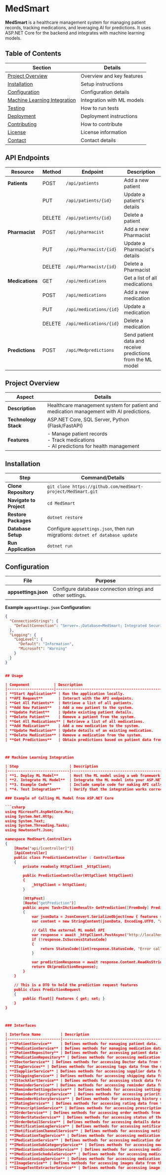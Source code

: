 # MedSmart

**MedSmart** is a healthcare management system for managing patient records, tracking medications, and leveraging AI for predictions. It uses ASP.NET Core for the backend and integrates with machine learning models.

## Table of Contents

| Section            | Details                                                       |
|--------------------|---------------------------------------------------------------|
| [Project Overview](#project-overview) | Overview and key features |
| [Installation](#installation)         | Setup instructions        |
| [Configuration](#configuration)       | Configuration details      |
| [Machine Learning Integration](#machine-learning-integration) | Integration with ML models |
| [Testing](#testing)                   | How to run tests           |
| [Deployment](#deployment)             | Deployment instructions    |
| [Contributing](#contributing)         | How to contribute          |
| [License](#license)                   | License information        |
| [Contact](#contact)                   | Contact details            |

## API Endpoints

| Resource        | Method | Endpoint                   | Description                                   |
|-----------------|--------|----------------------------|-----------------------------------------------|
| **Patients**    | POST   | `/api/patients`            | Add a new patient                             |
|                 | PUT    | `/api/patients/{id}`       | Update a patient's details                    |
|                 | DELETE | `/api/patients/{id}`       | Delete a patient                              |
| **Pharmacist**  | POST   | `/api/pharmacist`          | Add a new Pharmacist                          |
|                 | PUT    | `/api/Pharmacist/{id}`     | Update a Pharmacist's details                 |
|                 | DELETE | `/api/Pharmacist/{id}`     | Delete a Pharmacist                           |
| **Medications** | GET    | `/api/medications`         | Get a list of all medications                 |
|                 | POST   | `/api/medications`         | Add a new medication                          |
|                 | PUT    | `/api/medications/{id}`    | Update a medication                           |
|                 | DELETE | `/api/medications/{id}`    | Delete a medication                           |
| **Predictions** | POST   | `/api/Medpredictions`      | Send patient data and receive predictions from the ML model |


## Project Overview

| Aspect              | Details                                                       |
|---------------------|---------------------------------------------------------------|
| **Description**     | Healthcare management system for patient and medication management with AI predictions. |
| **Technology Stack**| ASP.NET Core, SQL Server, Python (Flask/FastAPI)             |
| **Features**        | - Manage patient records <br> - Track medications <br> - AI predictions for health management |

## Installation

| Step                | Command/Details                                            |
|---------------------|------------------------------------------------------------|
| **Clone Repository**| `git clone https://github.com/medSmart-project/MedSmart.git` |
| **Navigate to Project** | `cd MedSmart`                                             |
| **Restore Packages**| `dotnet restore`                                          |
| **Database Setup**  | Configure `appsettings.json`, then run migrations: `dotnet ef database update` |
| **Run Application** | `dotnet run`                                              |

## Configuration

| File                | Purpose                                                    |
|---------------------|------------------------------------------------------------|
| **appsettings.json**| Configure database connection strings and other settings. |

**Example `appsettings.json` Configuration:**

```json
{
  "ConnectionStrings": {
    "DefaultConnection": "Server=.;Database=MedSmart; Integrated Security=True; Trust Server Certificate= true"
  },
  "Logging": {
    "LogLevel": {
      "Default": "Information",
      "Microsoft": "Warning"
    }
  }
}


## Usage

| Component           | Description                                                                                       | Example                                           |
|---------------------|---------------------------------------------------------------------------------------------------|---------------------------------------------------|
| **Start Application** | Run the application locally.                                                                    | `dotnet run`                                     |
| **API Request**       | Interact with the API endpoints.                                                                  | Use a tool like Postman or cURL to send requests. |
| **Get All Patients**  | Retrieve a list of all patients.                                                                  | `GET /api/patients`                              |
| **Add New Patient**   | Add a new patient to the system.                                                                  | `POST /api/patients` with patient data in JSON format. |
| **Update Patient**    | Update existing patient details.                                                                  | `PUT /api/patients/{id}` with updated patient data in JSON format. |
| **Delete Patient**    | Remove a patient from the system.                                                                 | `DELETE /api/patients/{id}`                      |
| **Get All Medications** | Retrieve a list of all medications.                                                               | `GET /api/medications`                           |
| **Add Medication**    | Add a new medication to the system.                                                                | `POST /api/medications` with medication data in JSON format. |
| **Update Medication** | Update details of an existing medication.                                                         | `PUT /api/medications/{id}` with updated medication data in JSON format. |
| **Delete Medication** | Remove a medication from the system.                                                               | `DELETE /api/medications/{id}`                   |
| **Get Predictions**   | Obtain predictions based on patient data from the ML model.                                        | `POST /api/predictions` with patient data in JSON format. |



## Machine Learning Integration

| Step                       | Description                                                                                       | Command/Details                                                                                     |
|----------------------------|---------------------------------------------------------------------------------------------------|-----------------------------------------------------------------------------------------------------|
| **1. Deploy ML Model**     | Host the ML model using a web framework like Flask or FastAPI. Ensure it exposes an endpoint for predictions. | Example: `http://localhost:5000/predict`                                                           |
| **2. Integrate ML Model**  | Integrate the ML model into your ASP.NET Core application using `HttpClient` to call the model's API endpoint. | Use `HttpClient` to send requests to the ML model service and receive predictions.                 |
| **3. Example Code**        | Include sample code for making API calls to the ML model from your ASP.NET Core application.     | ```csharp<br>var response = await _httpClient.PostAsync("http://localhost:5000/predict", content);<br>``` |
| **4. Test Integration**    | Verify that the integration works correctly by sending sample data and checking the response.   | Send a POST request to `/api/predictions` and verify that it returns the expected results from the ML model. |

### Example of Calling ML Model from ASP.NET Core

```csharp
using Microsoft.AspNetCore.Mvc;
using System.Net.Http;
using System.Text;
using System.Threading.Tasks;
using Newtonsoft.Json;

namespace MedSmart.Controllers
{
    [Route("api/[controller]")]
    [ApiController]
    public class PredictionController : ControllerBase
    {
        private readonly HttpClient _httpClient;

        public PredictionController(HttpClient httpClient)
        {
            _httpClient = httpClient;
        }

        [HttpPost]
        [Route("getPrediction")]
        public async Task<IActionResult> GetPrediction([FromBody] PredictionRequest request)
        {
            var jsonData = JsonConvert.SerializeObject(new { features = request.Features });
            var content = new StringContent(jsonData, Encoding.UTF8, "application/json");

            // Call the external ML model API
            var response = await _httpClient.PostAsync("http://localhost:5000/predict", content);
            if (!response.IsSuccessStatusCode)
            {
                return StatusCode((int)response.StatusCode, "Error calling the ML model service.");
            }

            var predictionResponse = await response.Content.ReadAsStringAsync();
            return Ok(predictionResponse);
        }
    }

    // This is a DTO to hold the prediction request features
    public class PredictionRequest
    {
        public float[] Features { get; set; }
    }
}



### Interfaces

| Interface Name         | Description                                                     |
|------------------------|-----------------------------------------------------------------|
| **IPatientService**    | Defines methods for managing patient data.                      | 
| **IMedicationService** | Defines methods for managing medication data.                   | 
| **IPatientRepository** | Defines methods for accessing patient data from the data source.| 
| **IMedicationRepository** | Defines methods for accessing medication data from the data source. |
| **IDoctorService** | Defines methods for accessing Doctor data from the data source.| 
| **ITagServices** | Defines methods for accessing tags data from the data source.| 
| **ISupplierService** | Defines methods for accessing supplier data from the data source.| 
| **IShippingService** | Defines methods for accessing shipping data from the data source.| 
| **IStockAlertService** | Defines methods for accessing stock data from the data source.| 
| **IReminderService** | Defines methods for accessing reminder data from the data source.| 
| **IReminderSettingsService** | Defines methods for accessing settings for reminder data from the data source.| 
| **IReminderPriorityService** | Defines methods for accessing prioritiy data from the data source.| 
| **IReminderHistoryService** | Defines methods for accessing history data from the data source.| 
| **IRatingService** | Defines methods for accessing rating data from the data source.| 
| **IPrescriptionService** | Defines methods for accessing prescription data from the data source.| 
| **IOrderService** | Defines methods for accessing order methods from the data source.|
| **IOrderStatusService** | Defines methods for accessing status of the order data from the data source.|
| **IOrderDetailService** | Defines methods for accessing details data from the data source.|
| **INotificationLogService** | Defines methods for accessing notification data from the data source.|
| **INotificationChannelService** | Defines methods for accessing notification channel data from the data source.|
| **IMedicationTagService** | Defines methods for accessing medication tag data from the data source.|
| **IMedicationService** | Defines methods for accessing medication data from the data source.|
| **IMedicationSubCategoryService** | Defines methods for accessing medication subcategory data from the data source.|
| **IMedicationsDiscountService** | Defines methods for accessing medication discount from the data source.|
| **IMedicationScheduleService** | Defines methods for accessing medication schedule from the data source.|
| **IMedicationLogService** | Defines methods for accessing medication logs from the data source.|
| **IImageService** | Defines methods for accessing images data from the data source.|
| **IImageTextExtractorService** | Defines methods for accessing image extractor data from the data source.|




